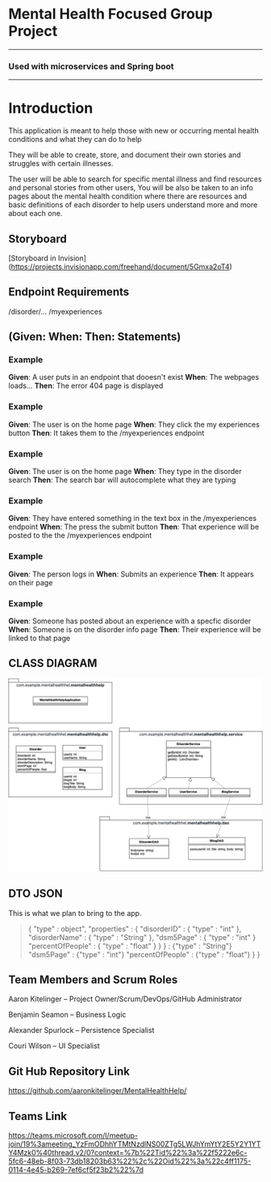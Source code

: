 # Mental Health Focused Group Project
---

### Used with microservices and Spring boot
---

# Introduction

This application is meant to help those with new or occurring mental health conditions and what they can do to help

They will be able to create, store, and document their own stories and struggles with certain illnesses.

The user will be able to search for specific mental illness and find resources and personal stories from other users, You will be also be taken to an info pages about the 
mental health condition where there are resources and basic definitions of each disorder to help users understand more and more about each one.

## Storyboard
[Storyboard in Invision] (https://projects.invisionapp.com/freehand/document/5Gmxa2oT4)
## Endpoint Requirements 
/disorder/…
/myexperiences

## (Given: When: Then: Statements)


### Example
**Given**: A user puts in an endpoint that dooesn't exist
**When**: The webpages loads...
**Then**: The error 404 page is displayed

### Example
**Given**: The user is on the home page
**When**: They click the my experiences button
**Then**: It takes them to the /myexperiences endpoint

### Example
**Given**: The user is on the home page
**When**: They type in the disorder search 
**Then**: The search bar will autocomplete what they are typing

### Example
**Given**: They have entered something in the text box in the /myexperiences endpoint
**When**: The press the submit button
**Then**: That experience will be posted to the the /myexperiences endpoint

### Example
**Given**: The person logs in 
**When**: Submits an experience
**Then**: It appears on their page

### Example
**Given**: Someone has posted about an experience with a specfic disorder 
**When**: Someone is on the disorder info page
**Then**: Their experience will be linked to that page

## CLASS DIAGRAM
![Class Diagram](https://github.com/aaronkitelinger/MentalHealthHelp/blob/a1b037f59eeb2d040030d74a30ffe07e20aa4460/disorder-help-class-diagram.drawio.png?raw=true)

## DTO JSON

This is what we plan to bring to the app.

> {
>   "type" : object",
>   "properties" : {
>     "disorderID" : {
>      "type" : "int"
>     },
>     "disorderName" : {
>       "type" : "String"
>     }, 
>     "dsm5Page" : {
>       "type" : "int"
>     }
>     "percentOfPeople" : {
>       "type" : "float"
>     }
>    }
>  }
   : {"type" : "String"} "dsm5Page" : {"type" : "int"} "percentOfPeople" : {"type" : "float"} } }

## Team Members and Scrum Roles

Aaron Kitelinger – Project Owner/Scrum/DevOps/GitHub Administrator

Benjamin Seamon – Business Logic

Alexander Spurlock – Persistence Specialist

Couri Wilson – UI Specialist

## Git Hub Repository Link

https://github.com/aaronkitelinger/MentalHealthHelp/

## Teams Link
https://teams.microsoft.com/l/meetup-join/19%3ameeting_YzFmODhhYTMtNzdlNS00ZTg5LWJhYmYtY2E5Y2Y1YTY4Mzk0%40thread.v2/0?context=%7b%22Tid%22%3a%22f5222e6c-5fc6-48eb-8f03-73db18203b63%22%2c%22Oid%22%3a%22c4ff1175-0114-4e45-b269-7ef6cf5f23b2%22%7d
